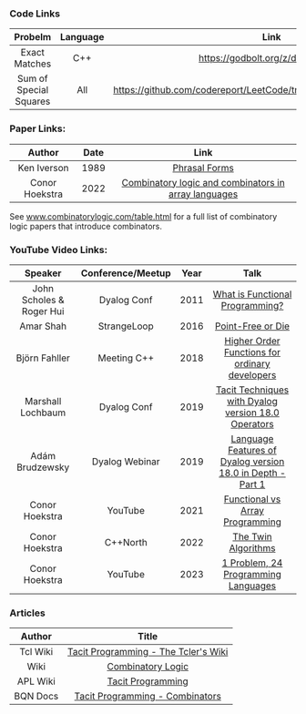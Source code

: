 ### Code Links
|        Probelm         | Language |                                Link                                |
| :--------------------: | :------: | :----------------------------------------------------------------: |
|     Exact Matches      |   C++    |                  https://godbolt.org/z/dhWdGqhY6                   |
| Sum of Special Squares |   All    | https://github.com/codereport/LeetCode/tree/master/Problem%20354P1 |

### Paper Links:
|     Author     | Date  |                                                                           Link                                                                           |
| :------------: | :---: | :------------------------------------------------------------------------------------------------------------------------------------------------------: |
|  Ken Iverson   | 1989  |                                             [Phrasal Forms](https://dl.acm.org/doi/pdf/10.1145/75144.75172)                                              |
| Conor Hoekstra | 2022  | [Combinatory logic and combinators in array languages](https://web.archive.org/web/20220617020347id_/https://dl.acm.org/doi/pdf/10.1145/3520306.3534504) |

See www.combinatorylogic.com/table.html for a full list of combinatory logic papers that introduce combinators.

### YouTube Video Links:
|         Speaker          | Conference/Meetup | Year  |                                                   Talk                                                    |
| :----------------------: | :---------------: | :---: | :-------------------------------------------------------------------------------------------------------: |
| John Scholes & Roger Hui |    Dyalog Conf    | 2011  |              [What is Functional Programming?](https://www.youtube.com/watch?v=bQlH49krwbk)               |
|        Amar Shah         |    StrangeLoop    | 2016  |                     [Point-Free or Die](https://www.youtube.com/watch?v=seVSlKazsNk)                      |
|      Björn Fahller       |    Meeting C++    | 2018  |       [Higher Order Functions for ordinary developers](https://www.youtube.com/watch?v=qL6zUn7iiLg)       |
|    Marshall Lochbaum     |    Dyalog Conf    | 2019  |    [Tacit Techniques with Dyalog version 18.0 Operators](https://www.youtube.com/watch?v=czWC4tjwzOQ)     |
|     Adám Brudzewsky      |  Dyalog Webinar   | 2019  | [Language Features of Dyalog version 18.0 in Depth - Part 1](https://www.youtube.com/watch?v=Hln3zryunsw) |
|      Conor Hoekstra      |      YouTube      | 2021  |              [Functional vs Array Programming](https://www.youtube.com/watch?v=UogkQ67d0nY)               |
|      Conor Hoekstra      |     C++North      | 2022  |                    [The Twin Algorithms](https://www.youtube.com/watch?v=NiferfBvN3s)                     |
|      Conor Hoekstra      |      YouTube      | 2023  |            [1 Problem, 24 Programming Languages](https://www.youtube.com/watch?v=U6I-Kwj-AvY)             |


### Articles 

|  Author  |                                             Title                                             |
| :------: | :-------------------------------------------------------------------------------------------: |
| Tcl Wiki |   [Tacit Programming - The Tcler's Wiki](https://wiki.tcl-lang.org/page/Tacit+programming)    |
|   Wiki   |             [Combinatory Logic](https://en.wikipedia.org/wiki/Combinatory_logic)              |
| APL Wiki |                [Tacit Programming](https://aplwiki.com/wiki/Tacit_programming)                |
| BQN Docs | [Tacit Programming - Combinators](https://mlochbaum.github.io/BQN/doc/tacit.html#combinators) |
